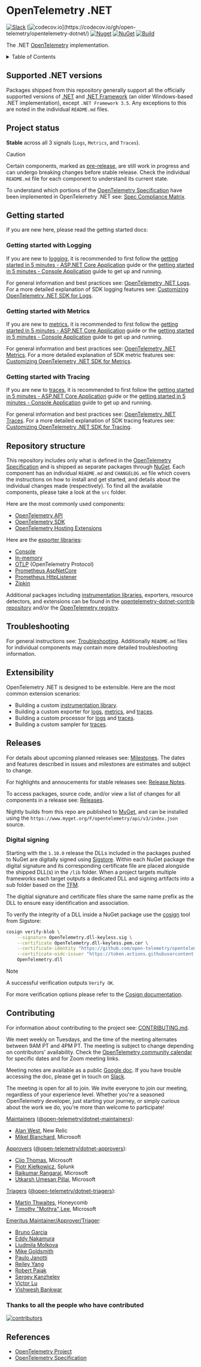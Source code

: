 # OpenTelemetry .NET

[![Slack](https://img.shields.io/badge/slack-@cncf/otel/dotnet-brightgreen.svg?logo=slack)](https://cloud-native.slack.com/archives/C01N3BC2W7Q)
[![codecov.io](https://codecov.io/gh/open-telemetry/opentelemetry-dotnet/branch/main/graphs/badge.svg?)](https://codecov.io/gh/open-telemetry/opentelemetry-dotnet/)
[![Nuget](https://img.shields.io/nuget/v/OpenTelemetry.svg)](https://www.nuget.org/profiles/OpenTelemetry)
[![NuGet](https://img.shields.io/nuget/dt/OpenTelemetry.svg)](https://www.nuget.org/profiles/OpenTelemetry)
[![Build](https://github.com/open-telemetry/opentelemetry-dotnet/actions/workflows/ci.yml/badge.svg?branch=main)](https://github.com/open-telemetry/opentelemetry-dotnet/actions/workflows/ci.yml)

The .NET [OpenTelemetry](https://opentelemetry.io/) implementation.

<details>
<summary>Table of Contents</summary>

* [Supported .NET versions](#supported-net-versions)
* [Project status](#project-status)
* [Getting started](#getting-started)
  * [Getting started with Logging](#getting-started-with-logging)
  * [Getting started with Metrics](#getting-started-with-metrics)
  * [Getting started with Tracing](#getting-started-with-tracing)
* [Repository structure](#repository-structure)
* [Troubleshooting](#troubleshooting)
* [Extensibility](#extensibility)
* [Releases](#releases)
* [Contributing](#contributing)
* [References](#references)

</details>

## Supported .NET versions

Packages shipped from this repository generally support all the officially
supported versions of [.NET](https://dotnet.microsoft.com/download/dotnet) and
[.NET Framework](https://dotnet.microsoft.com/download/dotnet-framework) (an
older Windows-based .NET implementation), except `.NET Framework 3.5`.
Any exceptions to this are noted in the individual `README.md`
files.

## Project status

**Stable** across all 3 signals (`Logs`, `Metrics`, and `Traces`).

> [!CAUTION]
> Certain components, marked as
[pre-release](https://github.com/open-telemetry/opentelemetry-dotnet/blob/main/VERSIONING.md#pre-releases),
are still work in progress and can undergo breaking changes before stable
release. Check the individual `README.md` file for each component to understand its
current state.

To understand which portions of the [OpenTelemetry
Specification](https://github.com/open-telemetry/opentelemetry-specification)
have been implemented in OpenTelemetry .NET see: [Spec Compliance
Matrix](https://github.com/open-telemetry/opentelemetry-specification/blob/main/spec-compliance-matrix.md).

## Getting started

If you are new here, please read the getting started docs:

### Getting started with Logging

If you are new to
[logging](https://github.com/open-telemetry/opentelemetry-specification/blob/main/specification/logs/README.md),
it is recommended to first follow the [getting started in 5 minutes - ASP.NET
Core Application](./docs/logs/getting-started-aspnetcore/README.md) guide or
the [getting started in 5 minutes - Console
Application](./docs/logs/getting-started-console/README.md) guide to get up
and running.

For general information and best practices see: [OpenTelemetry .NET
Logs](./docs/logs/README.md). For a more detailed explanation of SDK logging
features see: [Customizing OpenTelemetry .NET SDK for
Logs](./docs/logs/customizing-the-sdk/README.md).

### Getting started with Metrics

If you are new to
[metrics](https://github.com/open-telemetry/opentelemetry-specification/blob/main/specification/metrics/README.md),
it is recommended to first follow the [getting started in 5 minutes - ASP.NET
Core Application](./docs/metrics/getting-started-aspnetcore/README.md) guide
or the [getting started in 5 minutes - Console
Application](./docs/metrics/getting-started-console/README.md) guide to get
up and running.

For general information and best practices see: [OpenTelemetry .NET
Metrics](./docs/metrics/README.md). For a more detailed explanation of SDK
metric features see: [Customizing OpenTelemetry .NET SDK for
Metrics](./docs/metrics/customizing-the-sdk/README.md).

### Getting started with Tracing

If you are new to
[traces](https://github.com/open-telemetry/opentelemetry-specification/blob/main/specification/trace/README.md),
it is recommended to first follow the [getting started in 5 minutes - ASP.NET
Core Application](./docs/trace/getting-started-aspnetcore/README.md) guide
or the [getting started in 5 minutes - Console
Application](./docs/trace/getting-started-console/README.md) guide to get up
and running.

For general information and best practices see: [OpenTelemetry .NET
Traces](./docs/trace/README.md). For a more detailed explanation of SDK tracing
features see: [Customizing OpenTelemetry .NET SDK for
Tracing](./docs/trace/customizing-the-sdk/README.md).

## Repository structure

This repository includes only what is defined in the [OpenTelemetry
Specification](https://github.com/open-telemetry/opentelemetry-specification)
and is shipped as separate packages through
[NuGet](https://www.nuget.org/profiles/OpenTelemetry). Each component has an
individual `README.md` and `CHANGELOG.md` file which covers the instructions on
how to install and get started, and details about the individual changes made
(respectively). To find all the available components, please take a look at the
`src` folder.

Here are the most commonly used components:

* [OpenTelemetry API](./src/OpenTelemetry.Api/README.md)
* [OpenTelemetry SDK](./src/OpenTelemetry/README.md)
* [OpenTelemetry Hosting
  Extensions](./src/OpenTelemetry.Extensions.Hosting/README.md)

Here are the [exporter
libraries](https://github.com/open-telemetry/opentelemetry-specification/blob/main/specification/glossary.md#exporter-library):

* [Console](./src/OpenTelemetry.Exporter.Console/README.md)
* [In-memory](./src/OpenTelemetry.Exporter.InMemory/README.md)
* [OTLP](./src/OpenTelemetry.Exporter.OpenTelemetryProtocol/README.md)
  (OpenTelemetry Protocol)
* [Prometheus AspNetCore](./src/OpenTelemetry.Exporter.Prometheus.AspNetCore/README.md)
* [Prometheus HttpListener](./src/OpenTelemetry.Exporter.Prometheus.HttpListener/README.md)
* [Zipkin](./src/OpenTelemetry.Exporter.Zipkin/README.md)

Additional packages including [instrumentation
libraries](https://github.com/open-telemetry/opentelemetry-specification/blob/main/specification/glossary.md#instrumentation-library),
exporters, resource detectors, and extensions can be found in the
[opentelemetry-dotnet-contrib
repository](https://github.com/open-telemetry/opentelemetry-dotnet-contrib)
and/or the [OpenTelemetry
registry](https://opentelemetry.io/ecosystem/registry/?language=dotnet).

## Troubleshooting

For general instructions see:
[Troubleshooting](./src/OpenTelemetry/README.md#troubleshooting). Additionally
`README.md` files for individual components may contain more detailed
troubleshooting information.

## Extensibility

OpenTelemetry .NET is designed to be extensible. Here are the most common
extension scenarios:

* Building a custom [instrumentation
  library](./docs/trace/extending-the-sdk/README.md#instrumentation-library).
* Building a custom exporter for
  [logs](./docs/logs/extending-the-sdk/README.md#exporter),
  [metrics](./docs/metrics/extending-the-sdk/README.md#exporter), and
  [traces](./docs/trace/extending-the-sdk/README.md#exporter).
* Building a custom processor for
  [logs](./docs/logs/extending-the-sdk/README.md#processor) and
  [traces](./docs/trace/extending-the-sdk/README.md#processor).
* Building a custom sampler for
  [traces](./docs/trace/extending-the-sdk/README.md#sampler).

## Releases

For details about upcoming planned releases see:
[Milestones](https://github.com/open-telemetry/opentelemetry-dotnet/milestones).
The dates and features described in issues and milestones are estimates and
subject to change.

For highlights and annoucements for stable releases see: [Release
Notes](./RELEASENOTES.md).

To access packages, source code, and/or view a list of changes for all
components in a release see:
[Releases](https://github.com/open-telemetry/opentelemetry-dotnet/releases).

Nightly builds from this repo are published to [MyGet](https://www.myget.org),
and can be installed using the
`https://www.myget.org/F/opentelemetry/api/v3/index.json` source.

### Digital signing

Starting with the `1.10.0` release the DLLs included in the packages pushed to
NuGet are digitally signed using [Sigstore](https://www.sigstore.dev/). Within
each NuGet package the digital signature and its corresponding certificate file
are placed alongside the shipped DLL(s) in the `/lib` folder. When a project
targets multiple frameworks each target outputs a dedicated DLL and signing
artifacts into a sub folder based on the
[TFM](https://learn.microsoft.com/dotnet/standard/frameworks).

The digitial signature and certificate files share the same name prefix as the
DLL to ensure easy identification and association.

To verify the integrity of a DLL inside a NuGet package use the
[cosign](https://github.com/sigstore/cosign) tool from Sigstore:

```bash
cosign verify-blob \
    --signature OpenTelemetry.dll-keyless.sig \
    --certificate OpenTelemetry.dll-keyless.pem.cer \
    --certificate-identity "https://github.com/open-telemetry/opentelemetry-dotnet/.github/workflows/publish-packages-1.0.yml@refs/tags/core-1.10.0-rc.1" \
    --certificate-oidc-issuer "https://token.actions.githubusercontent.com" \
    OpenTelemetry.dll
```

> [!NOTE]
> A successful verification outputs `Verify OK`.

For more verification options please refer to the [Cosign
documentation](https://github.com/sigstore/cosign/blob/main/doc/cosign_verify-blob.md).

## Contributing

For information about contributing to the project see:
[CONTRIBUTING.md](CONTRIBUTING.md).

We meet weekly on Tuesdays, and the time of the meeting alternates between 9AM
PT and 4PM PT. The meeting is subject to change depending on contributors'
availability. Check the [OpenTelemetry community
calendar](https://github.com/open-telemetry/community?tab=readme-ov-file#calendar)
for specific dates and for Zoom meeting links.

Meeting notes are available as a public [Google
doc](https://docs.google.com/document/d/1yjjD6aBcLxlRazYrawukDgrhZMObwHARJbB9glWdHj8/edit?usp=sharing).
If you have trouble accessing the doc, please get in touch on
[Slack](https://cloud-native.slack.com/archives/C01N3BC2W7Q).

The meeting is open for all to join. We invite everyone to join our meeting,
regardless of your experience level. Whether you're a seasoned OpenTelemetry
developer, just starting your journey, or simply curious about the work we do,
you're more than welcome to participate!

[Maintainers](https://github.com/open-telemetry/community/blob/main/guides/contributor/membership.md#maintainer)
([@open-telemetry/dotnet-maintainers](https://github.com/orgs/open-telemetry/teams/dotnet-maintainers)):

* [Alan West](https://github.com/alanwest), New Relic
* [Mikel Blanchard](https://github.com/CodeBlanch), Microsoft

[Approvers](https://github.com/open-telemetry/community/blob/main/guides/contributor/membership.md#approver)
([@open-telemetry/dotnet-approvers](https://github.com/orgs/open-telemetry/teams/dotnet-approvers)):

* [Cijo Thomas](https://github.com/cijothomas), Microsoft
* [Piotr Kie&#x142;kowicz](https://github.com/Kielek), Splunk
* [Rajkumar Rangaraj](https://github.com/rajkumar-rangaraj), Microsoft
* [Utkarsh Umesan Pillai](https://github.com/utpilla), Microsoft

[Triagers](https://github.com/open-telemetry/community/blob/main/guides/contributor/membership.md#triager)
([@open-telemetry/dotnet-triagers](https://github.com/orgs/open-telemetry/teams/dotnet-triagers)):

* [Martin Thwaites](https://github.com/martinjt), Honeycomb
* [Timothy "Mothra" Lee](https://github.com/TimothyMothra), Microsoft

[Emeritus
Maintainer/Approver/Triager](https://github.com/open-telemetry/community/blob/main/guides/contributor/membership.md#emeritus-maintainerapprovertriager):

* [Bruno Garcia](https://github.com/bruno-garcia)
* [Eddy Nakamura](https://github.com/eddynaka)
* [Liudmila Molkova](https://github.com/lmolkova)
* [Mike Goldsmith](https://github.com/MikeGoldsmith)
* [Paulo Janotti](https://github.com/pjanotti)
* [Reiley Yang](https://github.com/reyang)
* [Robert Paj&#x105;k](https://github.com/pellared)
* [Sergey Kanzhelev](https://github.com/SergeyKanzhelev)
* [Victor Lu](https://github.com/victlu)
* [Vishwesh Bankwar](https://github.com/vishweshbankwar)

### Thanks to all the people who have contributed

[![contributors](https://contributors-img.web.app/image?repo=open-telemetry/opentelemetry-dotnet)](https://github.com/open-telemetry/opentelemetry-dotnet/graphs/contributors)

## References

* [OpenTelemetry Project](https://opentelemetry.io/)
* [OpenTelemetry Specification](https://github.com/open-telemetry/opentelemetry-specification)
